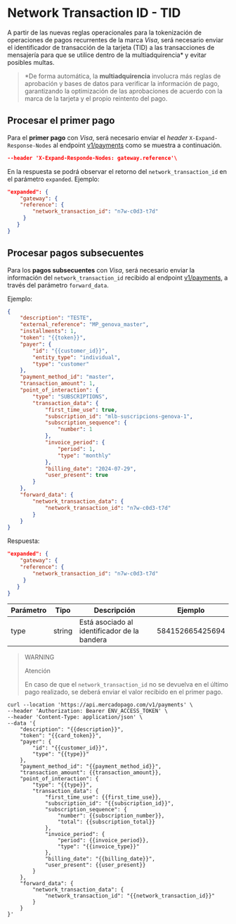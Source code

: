 # Network Transaction ID - TID

A partir de las nuevas reglas operacionales para la tokenización de operaciones de pagos recurrentes de la marca _Visa_, será necesario enviar el identificador de transacción de la tarjeta (TID) a las transacciones de mensajería para que se utilice dentro de la multiadquirencia* y evitar posibles multas.

> *De forma automática, la **multiadquirencia** involucra más reglas de aprobación y bases de datos para verificar la información de pago, garantizando la optimización de las aprobaciones de acuerdo con la marca de la tarjeta y el propio reintento del pago.

## Procesar el primer pago

Para el **primer pago** con _Visa_, será necesario enviar el _header_ `X-Expand-Response-Nodes` al endpoint [v1/payments](/developers/es/reference/payments/_payments/post) como se muestra a continuación.

```json
--header 'X-Expand-Responde-Nodes: gateway.reference'\
```

En la respuesta se podrá observar el retorno del `network_transaction_id` en el parámetro `expanded`. Ejemplo:

```json
"expanded": {
    "gateway": {
 	"reference": {
 		"network_transaction_id": "n7w-c0d3-t7d"
 	 }
   }
}
```

## Procesar pagos subsecuentes

Para los **pagos subsecuentes** con _Visa_, será necesario enviar la información del `network_transaction_id` recibido al endpoint [v1/payments](/developers/es/reference/payments/_payments/post), a través del parámetro `forward_data`.

Ejemplo:

```json
{
    "description": "TESTE",
    "external_reference": "MP_genova_master",
    "installments": 1,
    "token": "{{token}}",
    "payer": {
        "id": "{{customer_id}}",
        "entity_type": "individual",
        "type": "customer"
    },
    "payment_method_id": "master",
    "transaction_amount": 1,
    "point_of_interaction": {
        "type": "SUBSCRIPTIONS",
        "transaction_data": {
            "first_time_use": true,
            "subscription_id": "mlb-suscripcions-genova-1",
            "subscription_sequence": {
                "number": 1
            },
            "invoice_period": {
                "period": 1,
                "type": "monthly"
            },
            "billing_date": "2024-07-29",
            "user_present": true
        }
    },
    "forward_data": {
        "network_transaction_data": {
            "network_transaction_id": "n7w-c0d3-t7d"
        }
    }
}
```

Respuesta:

```json
"expanded": {
    "gateway": {
 	"reference": {
 		"network_transaction_id": "n7w-c0d3-t7d"
 	 }
   }
}
```

| Parámetro  | Tipo  | Descripción  | Ejemplo |
| --- | --- | --- | --- |
| type | string | Está asociado al identificador de la bandera | 584152665425694 |

> WARNING
>
> Atención
> 
> En caso de que el `network_transaction_id` no se devuelva en el último pago realizado, se deberá enviar el valor recibido en el primer pago.

```curl
curl --location 'https://api.mercadopago.com/v1/payments' \
--header 'Authorization: Bearer ENV_ACCESS_TOKEN' \
--header 'Content-Type: application/json' \
--data '{
    "description": "{{description}}",
    "token": "{{card_token}}",
    "payer": {
        "id": "{{customer_id}}",
        "type": "{{type}}"
    },
    "payment_method_id": "{{payment_method_id}}",
    "transaction_amount": {{transaction_amount}},
    "point_of_interaction": {
        "type": "{{type}}",
        "transaction_data": {
            "first_time_use": {{first_time_use}},
            "subscription_id": "{{subscription_id}}",
            "subscription_sequence": {
                "number": {{subscription_number}},
                "total": {{subscription_total}}
            },
            "invoice_period": {
                "period": {{invoice_period}},
                "type": "{{invoice_type}}"
            },
            "billing_date": "{{billing_date}}",
            "user_present": {{user_present}}
        }
    },
    "forward_data": {
        "network_transaction_data": {
            "network_transaction_id": "{{network_transaction_id}}"
        }
    }
}'
```